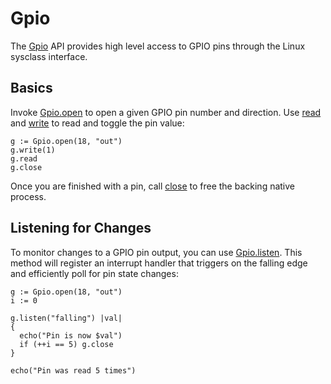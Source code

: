 # Gpio

The [Gpio](../api/studs/Gpio.html) API provides high level access to GPIO pins
through the Linux sysclass interface.

## Basics

[open]:  ../api/studs/Gpio.html#open
[read]:  ../api/studs/Gpio.html#read
[write]: ../api/studs/Gpio.html#write
[close]: ../api/studs/Gpio.html#close

Invoke [Gpio.open][open] to open a given GPIO pin number and direction. Use
[read][read] and [write][write] to read and toggle the pin value:

    g := Gpio.open(18, "out")
    g.write(1)
    g.read
    g.close

Once you are finished with a pin, call [close][close] to free the backing
native process.

## Listening for Changes

[listen]: ../api/studs/Gpio.html#listen

To monitor changes to a GPIO pin output, you can use [Gpio.listen][listen].
This method will register an interrupt handler that triggers on the falling
edge and efficiently poll for pin state changes:

    g := Gpio.open(18, "out")
    i := 0

    g.listen("falling") |val|
    {
      echo("Pin is now $val")
      if (++i == 5) g.close
    }

    echo("Pin was read 5 times")
